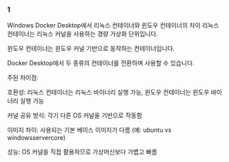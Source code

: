 ### 1
Windows Docker Desktop에서 리눅스 컨테이너와 윈도우 컨테이너의 차이
리눅스 컨테이너는 리눅스 커널을 사용하는 경량 가상화 단위입니다.

윈도우 컨테이너는 윈도우 커널 기반으로 동작하는 컨테이너입니다.

Docker Desktop에서 두 종류의 컨테이너를 전환하며 사용할 수 있습니다.

주된 차이점:

호환성: 리눅스 컨테이너는 리눅스 바이너리 실행 가능, 윈도우 컨테이너는 윈도우 바이너리 실행 가능

커널 공유 방식: 각기 다른 OS 커널을 기반으로 작동함

이미지 차이: 사용되는 기본 베이스 이미지가 다름 (예: ubuntu vs windowsservercore)

성능: OS 커널을 직접 활용하므로 가상머신보다 가볍고 빠름